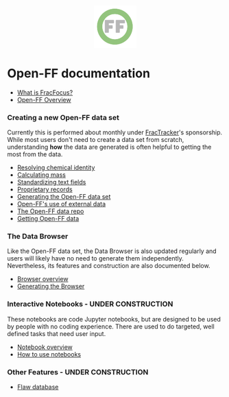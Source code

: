 <center> <img src="images/header_logo.png" width="100"/></center>
<!-- this is a test of a comment 
To do:
--->

# Open-FF documentation
- [What is FracFocus?](What_is_FracFocus.md)
- [Open-FF Overview](Open-FF_overview.md)
### Creating a new Open-FF data set
Currently this is performed about monthly under [FracTracker](https://www.fractracker.org/)'s sponsorship.  While most users don't need to create a data set from scratch, understanding **how** the data are generated is often helpful to getting the most from the data. 
- [Resolving chemical identity](Resolving_chemical_identity.md)
- [Calculating mass](Calculating_mass.md)
- [Standardizing text fields](Standardizing_text_fields.md)
- [Proprietary records](Proprietary_records.md)
- [Generating the Open-FF data set](Generating_the_Open-FF_data_set.md)
- [Open-FF's use of external data](External_data_in_Open-FF.md)
- [The Open-FF data repo](The_Open-FF_data_repo.md)
- [Getting Open-FF data](Getting_Open-FF_data.md)


### The Data Browser
Like the Open-FF data set, the  Data Browser is also updated regularly and users will likely have no need to generate them independently.  Nevertheless, its features and construction are also documented below.
- [Browser overview](Browser_overview.md)
- [Generating the Browser](Generating_the_Browser.md)

### Interactive Notebooks - UNDER CONSTRUCTION
These notebooks are code Jupyter notebooks, but are designed to be used by people with no coding experience.  There are used to do targeted, well defined tasks that need user input.
- [Notebook overview]()
- [How to use notebooks]()

### Other Features - UNDER CONSTRUCTION
- [Flaw database]()


